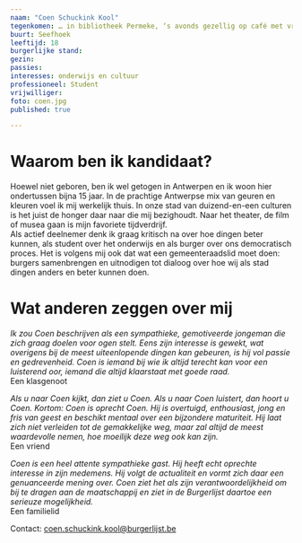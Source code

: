 ```yaml
---
naam: "Coen Schuckink Kool"
tegenkomen: … in bibliotheek Permeke, ‘s avonds gezellig op café met vrienden
buurt: Seefhoek
leeftijd: 18
burgerlijke stand:
gezin:
passies:
interesses: onderwijs en cultuur
professioneel: Student
vrijwilliger:
foto: coen.jpg
published: true

---
```

# Waarom ben ik kandidaat?
Hoewel niet geboren, ben ik wel getogen in Antwerpen en ik woon hier ondertussen bijna 15 jaar. In de prachtige Antwerpse mix van geuren en kleuren voel ik mij werkelijk thuis. In onze stad van duizend-en-een culturen is het juist de honger daar naar die mij bezighoudt. Naar het theater, de film of musea gaan is mijn favoriete tijdverdrijf.  
Als actief deelnemer denk ik graag kritisch na over hoe dingen beter kunnen, als student over het onderwijs en als burger over ons democratisch proces. 
Het is volgens mij ook dat wat een gemeenteraadslid moet doen: burgers samenbrengen en uitnodigen tot dialoog over hoe wij als stad dingen anders en beter kunnen doen.

# Wat anderen zeggen over mij
_Ik zou Coen beschrijven als een sympathieke, gemotiveerde jongeman die zich graag doelen voor ogen stelt. Eens zijn interesse is gewekt, wat overigens bij de meest uiteenlopende dingen kan gebeuren, is hij vol passie en gedrevenheid. Coen is iemand bij wie ik altijd terecht kan voor een luisterend oor, iemand die altijd klaarstaat met goede raad._   
Een klasgenoot
 
_Als u naar Coen kijkt, dan ziet u Coen. Als u naar Coen luistert, dan hoort u Coen. Kortom: Coen is oprecht Coen. Hij is overtuigd, enthousiast, jong en fris van geest en beschikt mentaal over een bijzondere maturiteit. Hij laat zich niet verleiden tot de gemakkelijke weg, maar zal altijd de meest waardevolle nemen, hoe moeilijk deze weg ook kan zijn._  
Een vriend
 
_Coen is een heel attente sympathieke gast. Hij heeft echt oprechte interesse in zijn medemens. Hij volgt de actualiteit en vormt zich daar een genuanceerde mening over. Coen ziet het als zijn verantwoordelijkheid om bij te dragen aan de maatschappij en ziet in de Burgerlijst daartoe een serieuze mogelijkheid._  
Een familielid


Contact: coen.schuckink.kool@burgerlijst.be
